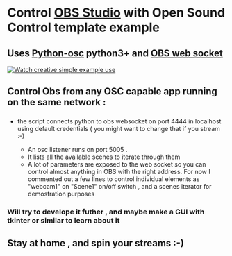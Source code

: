 # Control [OBS Studio](https://obsproject.com/) with Open Sound Control template example

## Uses [Python-osc](https://pypi.org/project/python-osc/) python3+ and [OBS web socket](https://github.com/Palakis/obs-websocket/releases/tag/4.7.0)

[![Watch creative simple example use](https://img.youtube.com/vi/00V3wrOonBU/hqdefault.jpg)](https://youtu.be/00V3wrOonBU)

## Control Obs from any OSC capable app running on the same network :
###
* the script connects python to obs websocket
   on port 4444 in localhost using default credentials ( you might want to change that if you stream :-) 
     
     * An osc listener runs on port 5005 .
     * It lists all the available scenes to iterate through them 
     * A lot of parameters are exposed to the web socket so you can control almost anything in OBS with the right address. For now I commented out a few lines to control individual elements as "webcam1" on "Scene1" on/off switch , and a scenes iterator for demostration purposes
###
    
### Will try to develope it futher , and maybe make a GUI with tkinter or similar to learn about it 
    
## Stay at home , and spin your streams :-)
    
    
    
    
